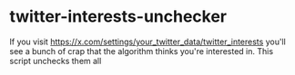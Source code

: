 # twitter-interests-unchecker
If you visit https://x.com/settings/your_twitter_data/twitter_interests you'll see a bunch of crap that the algorithm thinks you're interested in. This script unchecks them all
